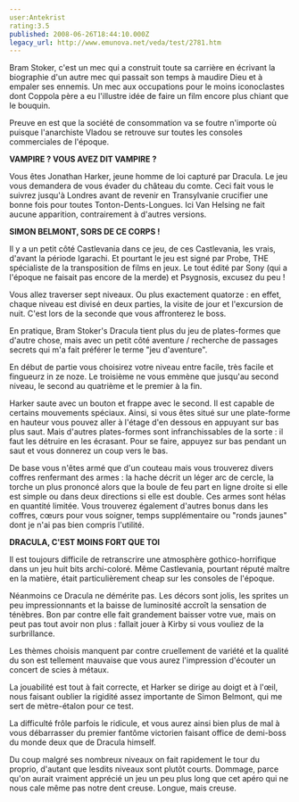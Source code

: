 ```yaml
---
user:Antekrist
rating:3.5
published: 2008-06-26T18:44:10.000Z
legacy_url: http://www.emunova.net/veda/test/2781.htm
---
```

Bram Stoker, c'est un mec qui a construit toute sa carrière en écrivant la biographie d'un autre mec qui passait son temps à maudire Dieu et à empaler ses ennemis. Un mec aux occupations pour le moins iconoclastes dont Coppola père a eu l'illustre idée de faire un film encore plus chiant que le bouquin.  

Preuve en est que la société de consommation va se foutre n'importe où puisque l'anarchiste Vladou se retrouve sur toutes les consoles commerciales de l'époque.  

  

**VAMPIRE ? VOUS AVEZ DIT VAMPIRE ?**  

Vous êtes Jonathan Harker, jeune homme de loi capturé par Dracula. Le jeu vous demandera de vous évader du château du comte. Ceci fait vous le suivrez jusqu'à Londres avant de revenir en Transylvanie crucifier une bonne fois pour toutes Tonton-Dents-Longues. Ici Van Helsing ne fait aucune apparition, contrairement à d'autres versions.  

  

**SIMON BELMONT, SORS DE CE CORPS !**  

Il y a un petit côté Castlevania dans ce jeu, de ces Castlevania, les vrais, d'avant la période Igarachi. Et pourtant le jeu est signé par Probe, THE spécialiste de la transposition de films en jeux. Le tout édité par Sony (qui a l'époque ne faisait pas encore de la merde) et Psygnosis, excusez du peu !  

Vous allez traverser sept niveaux. Ou plus exactement quatorze : en effet, chaque niveau est divisé en deux parties, la visite de jour et l'excursion de nuit. C'est lors de la seconde que vous affronterez le boss.  

En pratique, Bram Stoker's Dracula tient plus du jeu de plates-formes que d'autre chose, mais avec un petit côté aventure / recherche de passages secrets qui m'a fait préférer le terme "jeu d'aventure".  

En début de partie vous choisirez votre niveau entre facile, très facile et fingueurz in ze noze. Le troisième ne vous emmène que jusqu'au second niveau, le second au quatrième et le premier à la fin.  

Harker saute avec un bouton et frappe avec le second. Il est capable de certains mouvements spéciaux. Ainsi, si vous êtes situé sur une plate-forme en hauteur vous pouvez aller à l'étage d'en dessous en appuyant sur bas plus saut. Mais d'autres plates-formes sont infranchissables de la sorte : il faut les détruire en les écrasant. Pour se faire, appuyez sur bas pendant un saut et vous donnerez un coup vers le bas.  

De base vous n'êtes armé que d'un couteau mais vous trouverez divers coffres renfermant des armes : la hache décrit un léger arc de cercle, la torche un plus prononcé alors que la boule de feu part en ligne droite si elle est simple ou dans deux directions si elle est double. Ces armes sont hélas en quantité limitée. Vous trouverez également d'autres bonus dans les coffres, cœurs pour vous soigner, temps supplémentaire ou "ronds jaunes" dont je n'ai pas bien compris l'utilité.  

  

**DRACULA, C'EST MOINS FORT QUE TOI**  

Il est toujours difficile de retranscrire une atmosphère gothico-horrifique dans un jeu huit bits archi-coloré. Même Castlevania, pourtant réputé maître en la matière, était particulièrement cheap sur les consoles de l'époque.  

Néanmoins ce Dracula ne démérite pas. Les décors sont jolis, les sprites un peu impressionnants et la baisse de luminosité accroît la sensation de ténèbres. Bon par contre elle fait grandement baisser votre vue, mais on peut pas tout avoir non plus : fallait jouer à Kirby si vous vouliez de la surbrillance.  

Les thèmes choisis manquent par contre cruellement de variété et la qualité du son est tellement mauvaise que vous aurez l'impression d'écouter un concert de scies à métaux.  

La jouabilité est tout à fait correcte, et Harker se dirige au doigt et à l'œil, nous faisant oublier la rigidité assez importante de Simon Belmont, qui me sert de mètre-étalon pour ce test.  

La difficulté frôle parfois le ridicule, et vous aurez ainsi bien plus de mal à vous débarrasser du premier fantôme victorien faisant office de demi-boss du monde deux que de Dracula himself.  

Du coup malgré ses nombreux niveaux on fait rapidement le tour du proprio, d'autant que lesdits niveaux sont plutôt courts. Dommage, parce qu'on aurait vraiment apprécié un jeu un peu plus long que cet apéro qui ne nous cale même pas notre dent creuse. Longue, mais creuse.